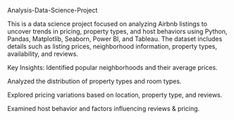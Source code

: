 Analysis-Data-Science-Project

This is a data science project focused on analyzing Airbnb listings to uncover trends in pricing, property types, and host behaviors using Python, Pandas, Matplotlib, Seaborn, Power BI, and Tableau. The dataset includes details such as listing prices, neighborhood information, property types, availability, and reviews.

Key Insights: Identified popular neighborhoods and their average prices.

Analyzed the distribution of property types and room types.

Explored pricing variations based on location, property type, and reviews.

Examined host behavior and factors influencing reviews & pricing.
